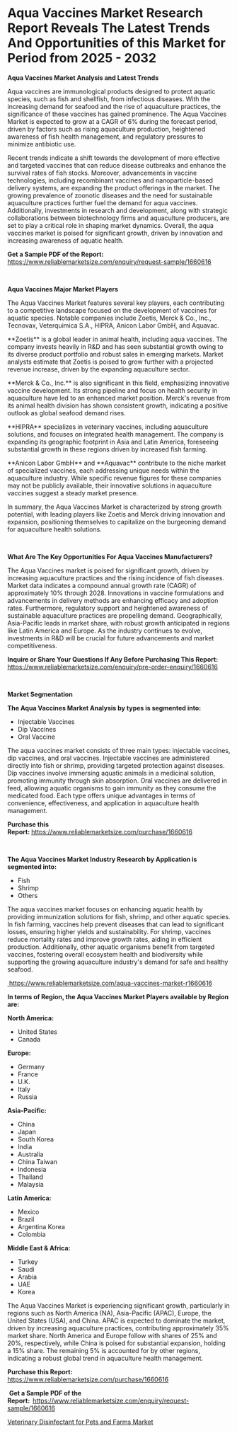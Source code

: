 <p><h1>Aqua Vaccines Market Research Report Reveals The Latest Trends And Opportunities of this Market for Period from 2025 - 2032</h1></p><p><strong>Aqua Vaccines Market Analysis and Latest Trends</strong></p>
<p><p>Aqua vaccines are immunological products designed to protect aquatic species, such as fish and shellfish, from infectious diseases. With the increasing demand for seafood and the rise of aquaculture practices, the significance of these vaccines has gained prominence. The Aqua Vaccines Market is expected to grow at a CAGR of 6% during the forecast period, driven by factors such as rising aquaculture production, heightened awareness of fish health management, and regulatory pressures to minimize antibiotic use.</p><p>Recent trends indicate a shift towards the development of more effective and targeted vaccines that can reduce disease outbreaks and enhance the survival rates of fish stocks. Moreover, advancements in vaccine technologies, including recombinant vaccines and nanoparticle-based delivery systems, are expanding the product offerings in the market. The growing prevalence of zoonotic diseases and the need for sustainable aquaculture practices further fuel the demand for aqua vaccines. Additionally, investments in research and development, along with strategic collaborations between biotechnology firms and aquaculture producers, are set to play a critical role in shaping market dynamics. Overall, the aqua vaccines market is poised for significant growth, driven by innovation and increasing awareness of aquatic health.</p></p>
<p><strong>Get a Sample PDF of the Report:&nbsp;</strong> <a href="https://www.reliablemarketsize.com/enquiry/request-sample/1660616?utm_campaign=1939&utm_medium=2&utm_source=Github&utm_content=ia&utm_term=17012025&utm_id=aqua-vaccines">https://www.reliablemarketsize.com/enquiry/request-sample/1660616</a></p>
<p>&nbsp;</p>
<p><strong>Aqua Vaccines Major Market Players</strong></p>
<p><p>The Aqua Vaccines Market features several key players, each contributing to a competitive landscape focused on the development of vaccines for aquatic species. Notable companies include Zoetis, Merck & Co., Inc., Tecnovax, Veterquimica S.A., HIPRA, Anicon Labor GmbH, and Aquavac.</p><p>**Zoetis** is a global leader in animal health, including aqua vaccines. The company invests heavily in R&D and has seen substantial growth owing to its diverse product portfolio and robust sales in emerging markets. Market analysts estimate that Zoetis is poised to grow further with a projected revenue increase, driven by the expanding aquaculture sector.</p><p>**Merck & Co., Inc.** is also significant in this field, emphasizing innovative vaccine development. Its strong pipeline and focus on health security in aquaculture have led to an enhanced market position. Merck's revenue from its animal health division has shown consistent growth, indicating a positive outlook as global seafood demand rises.</p><p>**HIPRA** specializes in veterinary vaccines, including aquaculture solutions, and focuses on integrated health management. The company is expanding its geographic footprint in Asia and Latin America, foreseeing substantial growth in these regions driven by increased fish farming.</p><p>**Anicon Labor GmbH** and **Aquavac** contribute to the niche market of specialized vaccines, each addressing unique needs within the aquaculture industry. While specific revenue figures for these companies may not be publicly available, their innovative solutions in aquaculture vaccines suggest a steady market presence.</p><p>In summary, the Aqua Vaccines Market is characterized by strong growth potential, with leading players like Zoetis and Merck driving innovation and expansion, positioning themselves to capitalize on the burgeoning demand for aquaculture health solutions.</p></p>
<p>&nbsp;</p>
<p><strong>What Are The Key Opportunities For Aqua Vaccines Manufacturers?</strong></p>
<p><p>The Aqua Vaccines market is poised for significant growth, driven by increasing aquaculture practices and the rising incidence of fish diseases. Market data indicates a compound annual growth rate (CAGR) of approximately 10% through 2028. Innovations in vaccine formulations and advancements in delivery methods are enhancing efficacy and adoption rates. Furthermore, regulatory support and heightened awareness of sustainable aquaculture practices are propelling demand. Geographically, Asia-Pacific leads in market share, with robust growth anticipated in regions like Latin America and Europe. As the industry continues to evolve, investments in R&D will be crucial for future advancements and market competitiveness.</p></p>
<p><strong>Inquire or Share Your Questions If Any Before Purchasing This Report:</strong> <a href="https://www.reliablemarketsize.com/enquiry/pre-order-enquiry/1660616?utm_campaign=1939&utm_medium=2&utm_source=Github&utm_content=ia&utm_term=17012025&utm_id=aqua-vaccines">https://www.reliablemarketsize.com/enquiry/pre-order-enquiry/1660616</a></p>
<p>&nbsp;</p>
<p><strong>Market Segmentation</strong></p>
<p><strong>The Aqua Vaccines Market Analysis by types is segmented into:</strong></p>
<p><ul><li>Injectable Vaccines</li><li>Dip Vaccines</li><li>Oral Vaccine</li></ul></p>
<p><p>The aqua vaccines market consists of three main types: injectable vaccines, dip vaccines, and oral vaccines. Injectable vaccines are administered directly into fish or shrimp, providing targeted protection against diseases. Dip vaccines involve immersing aquatic animals in a medicinal solution, promoting immunity through skin absorption. Oral vaccines are delivered in feed, allowing aquatic organisms to gain immunity as they consume the medicated food. Each type offers unique advantages in terms of convenience, effectiveness, and application in aquaculture health management.</p></p>
<p><strong>Purchase this Report:&nbsp;</strong><a href="https://www.reliablemarketsize.com/purchase/1660616?utm_campaign=1939&utm_medium=2&utm_source=Github&utm_content=ia&utm_term=17012025&utm_id=aqua-vaccines">https://www.reliablemarketsize.com/purchase/1660616</a></p>
<p>&nbsp;</p>
<p><strong>The Aqua Vaccines Market Industry Research by Application is segmented into:</strong></p>
<p><ul><li>Fish</li><li>Shrimp</li><li>Others</li></ul></p>
<p><p>The aqua vaccines market focuses on enhancing aquatic health by providing immunization solutions for fish, shrimp, and other aquatic species. In fish farming, vaccines help prevent diseases that can lead to significant losses, ensuring higher yields and sustainability. For shrimp, vaccines reduce mortality rates and improve growth rates, aiding in efficient production. Additionally, other aquatic organisms benefit from targeted vaccines, fostering overall ecosystem health and biodiversity while supporting the growing aquaculture industry's demand for safe and healthy seafood.</p></p>
<p><a href="https://www.reliablemarketsize.com/aqua-vaccines-market-r1660616?utm_campaign=1939&utm_medium=2&utm_source=Github&utm_content=ia&utm_term=17012025&utm_id=aqua-vaccines">&nbsp;https://www.reliablemarketsize.com/aqua-vaccines-market-r1660616</a></p>
<p><strong>In terms of Region, the Aqua Vaccines Market Players available by Region are:</strong></p>
<p>
    <p> <strong> North America: </strong>
        <ul>
            <li>United States</li>
            <li>Canada</li>
        </ul>
        </p> 
    <p> <strong> Europe: </strong>
        <ul>
            <li>Germany</li>
            <li>France</li>
            <li>U.K.</li>
            <li>Italy</li>
            <li>Russia</li>
        </ul>
        </p> 
    <p> <strong> Asia-Pacific: </strong>
        <ul>
            <li>China</li>
            <li>Japan</li>
            <li>South Korea</li>
            <li>India</li>
            <li>Australia</li>
            <li>China Taiwan</li>
            <li>Indonesia</li>
            <li>Thailand</li>
            <li>Malaysia</li>
        </ul>
        </p> 
    <p> <strong> Latin America: </strong>
        <ul>
            <li>Mexico</li>
            <li>Brazil</li>
            <li>Argentina Korea</li>
            <li>Colombia</li>
        </ul>
        </p> 
    <p> <strong> Middle East & Africa: </strong>
        <ul>
            <li>Turkey</li>
            <li>Saudi</li>
            <li>Arabia</li>
            <li>UAE</li>
            <li>Korea</li>
        </ul>
    </p>
    </p>
<p><p>The Aqua Vaccines Market is experiencing significant growth, particularly in regions such as North America (NA), Asia-Pacific (APAC), Europe, the United States (USA), and China. APAC is expected to dominate the market, driven by increasing aquaculture practices, contributing approximately 35% market share. North America and Europe follow with shares of 25% and 20%, respectively, while China is poised for substantial expansion, holding a 15% share. The remaining 5% is accounted for by other regions, indicating a robust global trend in aquaculture health management.</p></p>
<p><strong>Purchase this Report: </strong><a href="https://www.reliablemarketsize.com/purchase/1660616?utm_campaign=1939&utm_medium=2&utm_source=Github&utm_content=ia&utm_term=17012025&utm_id=aqua-vaccines">https://www.reliablemarketsize.com/purchase/1660616</a></p>
<p>&nbsp;<strong>Get a Sample PDF of the Report:&nbsp;&nbsp;</strong><a href="https://www.reliablemarketsize.com/enquiry/request-sample/1660616?utm_campaign=1939&utm_medium=2&utm_source=Github&utm_content=ia&utm_term=17012025&utm_id=aqua-vaccines">https://www.reliablemarketsize.com/enquiry/request-sample/1660616</a></p>
<p><strong></strong></p>
<p><p><a href="https://github.com/PeterParrish5/Market-Research-Report-List-7/blob/main/veterinary-disinfectant-for-pets-and-farms-market.md?utm_campaign=1939&utm_medium=2&utm_source=Github&utm_content=ia&utm_term=17012025&utm_id=aqua-vaccines">Veterinary Disinfectant for Pets and Farms Market</a></p></p>